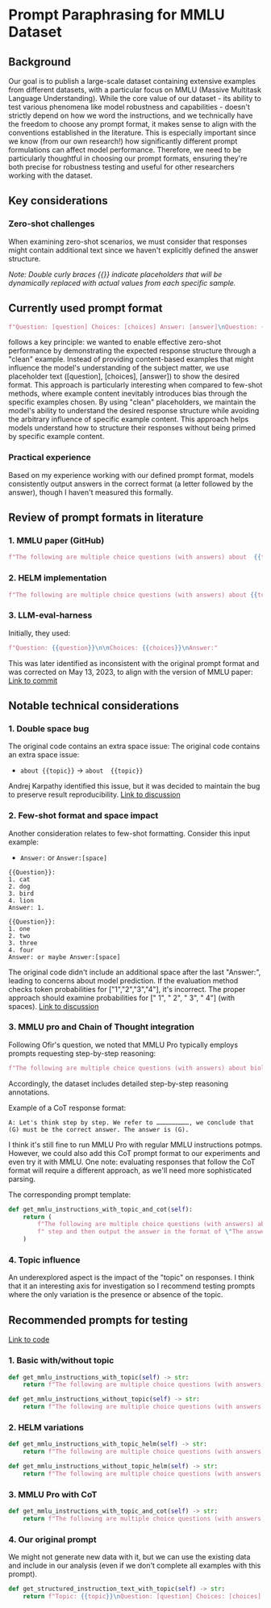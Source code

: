 # Prompt Paraphrasing for MMLU Dataset

## Background
Our goal is to publish a large-scale dataset containing extensive examples from different datasets, with a particular focus on MMLU (Massive Multitask Language Understanding). While the core value of our dataset - its ability to test various phenomena like model robustness and capabilities - doesn't strictly depend on how we word the instructions, and we technically have the freedom to choose any prompt format, it makes sense to align with the conventions established in the literature. This is especially important since we know (from our own research!) how significantly different prompt formulations can affect model performance.
Therefore, we need to be particularly thoughtful in choosing our prompt formats, ensuring they're both precise for robustness testing and useful for other researchers working with the dataset.
## Key considerations

### Zero-shot challenges
When examining zero-shot scenarios, we must consider that responses might contain additional text since we haven't explicitly defined the answer structure.


_Note: Double curly braces {{}} indicate placeholders that will be dynamically replaced with actual values from each specific sample._

## Currently used prompt format
```python
f"Question: [question] Choices: [choices] Answer: [answer]\nQuestion: {{question}} Choices: {{choices}} Answer:"
```
follows a key principle: we wanted to enable effective zero-shot performance by demonstrating the expected response structure through a "clean" example. Instead of providing content-based examples that might influence the model's understanding of the subject matter, we use placeholder text ([question], [choices], [answer]) to show the desired format. This approach is particularly interesting when compared to few-shot methods, where example content inevitably introduces bias through the specific examples chosen. By using "clean" placeholders, we maintain the model's ability to understand the desired response structure while avoiding the arbitrary influence of specific example content. This approach helps models understand how to structure their responses without being primed by specific example content.


### Practical experience
Based on my experience working with our defined prompt format, models consistently output answers in the correct format (a letter followed by the answer), though I haven't measured this formally.

## Review of prompt formats in literature

### 1. MMLU paper (GitHub)
```python
f"The following are multiple choice questions (with answers) about  {{topic}}.\n\n{{question}}\n{{choices}}\nAnswer:"
```

### 2. HELM implementation
```python
f"The following are multiple choice questions (with answers) about {{topic}}.\n\nQuestion: {{question}}\n{{choices}}\nAnswer:"
```

### 3. LLM-eval-harness
Initially, they used:
```python
f"Question: {{question}}\n\nChoices: {{choices}}\nAnswer:"
```

This was later identified as inconsistent with the original prompt format and was corrected on May 13, 2023, to align with the version of MMLU paper:
[Link to commit](https://github.com/EleutherAI/lm-evaluation-harness/pull/497/commits/48c6bd6580d03005f67e87015bb1e172a4b0f76d)

## Notable technical considerations

### 1. Double space bug
The original code contains an extra space issue:
The original code contains an extra space issue:
- `about {{topic}}` -> `about  {{topic}}`

Andrej Karpathy identified this issue, but it was decided to maintain the bug to preserve result reproducibility.
[Link to discussion](https://github.com/hendrycks/test/pull/13#issuecomment-1967494573)

### 2. Few-shot format and space impact
Another consideration relates to few-shot formatting. Consider this input example:
- `Answer:` or `Answer:[space]`

```
{{Question}}:
1. cat
2. dog
3. bird
4. lion
Answer: 1.

{{Question}}:
1. one
2. two
3. three
4. four
Answer: or maybe Answer:[space]  
```

The original code didn't include an additional space after the last "Answer:", leading to concerns about model prediction. If the evaluation method checks token probabilities for ["1","2","3","4"], it's incorrect. The proper approach should examine probabilities for [" 1", " 2", " 3", " 4"] (with spaces).
[Link to discussion](https://github.com/hendrycks/test/pull/13#issuecomment-1618797712)

### 3. MMLU pro and Chain of Thought integration
Following Ofir's question, we noted that MMLU Pro typically employs prompts requesting step-by-step reasoning:
```python
f"The following are multiple choice questions (with answers) about biology. Think step by step and then finish your answer with \"the answer is (X)\" where X is the correct letter choice.\n"
```

Accordingly, the dataset includes detailed step-by-step reasoning annotations. 

Example of a CoT response format:

```
A: Let's think step by step. We refer to ………………………, we conclude that (G) must be the correct answer. The answer is (G).
```

I think it's still fine to run MMLU Pro with regular MMLU instructions potmps. However, we could also add this CoT prompt format to our experiments and even try it with MMLU. One note: evaluating responses that follow the CoT format will require a different approach, as we'll need more sophisticated parsing.

The corresponding prompt template:
```python
def get_mmlu_instructions_with_topic_and_cot(self):
    return (
        f"The following are multiple choice questions (with answers) about {{topic}}. Think step by"
        f" step and then output the answer in the format of \"The answer is (X)\" at the end.\n\n"
    )
```


### 4. Topic influence
An underexplored aspect is the impact of the "topic" on responses. I think that it an interesting axis for investigation so 
I recommend testing prompts where the only variation is the presence or absence of the topic.

## Recommended prompts for testing
[Link to code](https://github.com/eliyahabba/LLM-Evaluation/blob/main/src/experiments/experiment_preparation/datasets_configurations/MMLUProConfig.py)

### 1. Basic with/without topic
```python
def get_mmlu_instructions_with_topic(self) -> str:
    return f"The following are multiple choice questions (with answers) about {{topic}}.\n\n{{question}}\n{{choices}}\nAnswer:"

def get_mmlu_instructions_without_topic(self) -> str:
    return f"The following are multiple choice questions (with answers).\n\n{{question}}\n\n{{choices}}\nAnswer:"
```

### 2. HELM variations
```python
def get_mmlu_instructions_with_topic_helm(self) -> str:
    return f"The following are multiple choice questions (with answers) about {{topic}}.\n\nQuestion: {{question}}\n{{choices}}\nAnswer:"

def get_mmlu_instructions_without_topic_helm(self) -> str:
    return f"The following are multiple choice questions (with answers).\n\nQuestion: {{question}}\n\n{{choices}}\nAnswer:"
```

### 3. MMLU Pro with CoT
```python
def get_mmlu_instructions_with_topic_and_cot(self) -> str:
    return f"The following are multiple choice questions (with answers) about {{topic}}. Think step by step and then output the answer in the format of \"The answer is (X)\" at the end.\n\n{{question}}\n{{choices}}\nAnswer:"
```


### 4. Our original prompt
We might not generate new data with it, but we can use the existing data and include in our analysis (even if we don't complete all examples with this prompt).
```python
def get_structured_instruction_text_with_topic(self) -> str:
    return f"Topic: {{topic}}\nQuestion: [question] Choices: [choices] Answer: [answer]\nQuestion: {{question}} Choices: {{choices}} Answer:"
```
